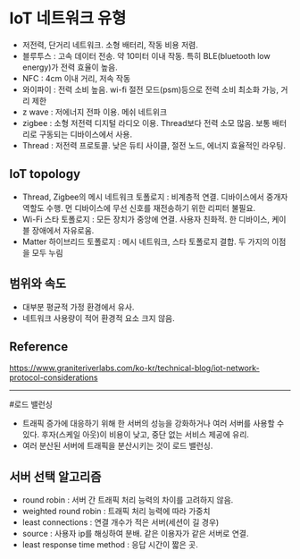 # IoT 네트워크 유형
- 저전력, 단거리 네트워크. 소형 배터리, 작동 비용 저렴.
- 블루투스 : 고속 데이터 전송. 약 10미터 이내 작동. 특히 BLE(bluetooth low energy)가 전력 효율이 높음. 
- NFC : 4cm 이내 거리, 저속 작동
- 와이파이 : 전력 소비 높음. wi-fi 절전 모드(psm)등으로 전력 소비 최소화 가능, 거리 제한
- z wave : 저에너지 전파 이용. 메쉬 네트위크
- zigbee : 소형 저전력 디지털 라디오 이용. Thread보다 전력 소모 많음. 보통 배터리로 구동되는 디바이스에서 사용.
- Thread : 저전력 프로토콜. 낮은 듀티 사이클, 절전 노드, 에너지 효율적인 라우팅.


## IoT topology
- Thread, Zigbee의 메시 네트워크 토폴로지 : 비계층적 연결. 디바이스에서 중개자 역할도 수행. 먼 디바이스에 무선 신호를 재전송하기 위한 리피터 불필요.
- Wi-Fi 스타 토폴로지 : 모든 장치가 중앙에 연결. 사용자 친화적. 한 디바이스, 케이블 장애에서 자유로움.
- Matter 하이브리드 토폴로지 : 메시 네트워크, 스타 토폴로지 결합. 두 가지의 이점을 모두 누림
 
## 범위와 속도
- 대부분 평균적 가정 환경에서 유사.
- 네트워크 사용량이 적어 환경적 요소 크지 않음.

## Reference
https://www.graniteriverlabs.com/ko-kr/technical-blog/iot-network-protocol-considerations

---

#로드 밸런싱
- 트래픽 증가에 대응하기 위해 한 서버의 성능을 강화하거나 여러 서버를 사용할 수 있다. 후자(스케일 아웃)이 비용이 낮고, 중단 없는 서비스 제공에 유리.
- 여러 분산된 서버에 트래픽을 분산시키는 것이 로드 밸런싱.

## 서버 선택 알고리즘
- round robin : 서버 간 트래픽 처리 능력의 차이를 고려하지 않음.
- weighted round robin : 트래픽 처리 능력에 따라 가중치
- least connections : 연결 개수가 적은 서버(세션이 길 경우)
- source : 사용자 ip를 해싱하여 분배. 같은 이용자가 같은 서버로 연결.
- least response time method : 응답 시간이 짧은 곳.
